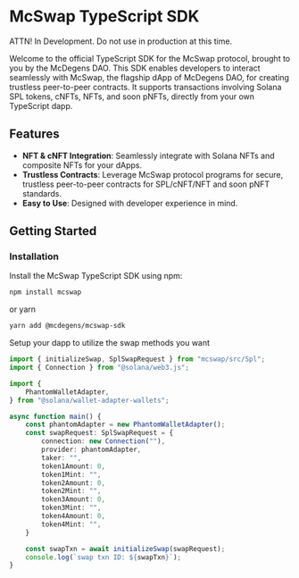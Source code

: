 # McSwap TypeScript SDK

ATTN! In Development. Do not use in production at this time.

Welcome to the official TypeScript SDK for the McSwap protocol, brought to you by the McDegens DAO. This SDK enables developers to interact seamlessly with McSwap, the flagship dApp of McDegens DAO, for creating trustless peer-to-peer contracts. It supports transactions involving Solana SPL tokens, cNFTs, NFTs, and soon pNFTs, directly from your own TypeScript dapp.

## Features

- **NFT & cNFT Integration**: Seamlessly integrate with Solana NFTs and composite NFTs for your dApps.
- **Trustless Contracts**: Leverage McSwap protocol programs for secure, trustless peer-to-peer contracts for SPL/cNFT/NFT and soon pNFT standards.
- **Easy to Use**: Designed with developer experience in mind.

## Getting Started

### Installation

Install the McSwap TypeScript SDK using npm:

```bash
npm install mcswap

```
or yarn
```bash
yarn add @mcdegens/mcswap-sdk

```


Setup your dapp to utilize the swap methods you want
```typescript
import { initializeSwap, SplSwapRequest } from "mcswap/src/Spl";
import { Connection } from "@solana/web3.js";

import {
    PhantomWalletAdapter,
} from "@solana/wallet-adapter-wallets";

async function main() {
    const phantomAdapter = new PhantomWalletAdapter();
    const swapRequest: SplSwapRequest = {
        connection: new Connection(""),
        provider: phantomAdapter,
        taker: "",
        token1Amount: 0,
        token1Mint: "",
        token2Amount: 0,
        token2Mint: "",
        token3Amount: 0,
        token3Mint: "",
        token4Amount: 0,
        token4Mint: "",
    }

    const swapTxn = await initializeSwap(swapRequest);
    console.log(`swap txn ID: ${swapTxn}`);
}
```
